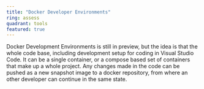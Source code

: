 ```yaml
---
title: "Docker Developer Environments"
ring: assess
quadrant: tools
featured: true
---
```


Docker Development Environments is still in preview, but the idea is that the whole code base,
including development setup for coding in Visual Studio Code. It can be a single container, or a
compose based set of containers that make up a whole project. Any changes made in the code can be
pushed as a new snapshot image to a docker repository, from where an other developer can continue in
the same state.